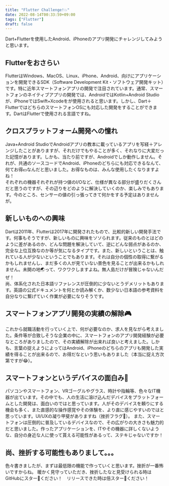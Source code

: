 ```yaml
---
title: "Flutter Challenge!💥"
date: 2022-08-14T00:33:59+09:00
tags: ["Flutter"]
draft: false
---
```

Dart+Flutterを使用したAndroid、iPhoneのアプリ開発にチャレンジしてみようと思います。

## Flutterをおさらい
FlutterはWindows、MacOS、Linux、iPhone、Android、向けにアプリケーションを開発できるSDK（Software Development Kit・ソフトウェア開発キット）です。特に近年スマートフォンアプリの開発で注目されています。通常、スマートフォンのネイティブアプリの開発では、AndroidではKotlin+Android Studioが、iPhoneではSwift+Xcodeをが使用されると思います。しかし、Dart＋FlutterではどちらのスマートフォンOSにも対応した開発をすることができます。DartはFlutterで使用される言語ですね。

## クロスプラットフォーム開発への憧れ
Java+Android StudioでAndroidアプリの教本に載っているアプリを写経＋アレンジしたことがありますが、それだけでもやることが多く、それなりに大変だった記憶があります。しかも、当たり前ですが、Androidでしか動作しません。それが、共通のソースコードでAndroid、iPhoneのどちらにも対応できるなんて、何てお得💴なんだと思いました。お得なものは、みんな使用したくなりますよね！  
それぞれの機器それぞれが持つ値のI/Oなど、仕様が異なる部分が盛りだくさんだと思うのですが、その辺りをどのように解決していくのか、楽しみでもあります。今のところ、センサーの値の引っ張ってきて何かをする予定はありませんが。

## 新しいものへの興味
Dartは2011年、Flutterは2017年に開発されたもので、比較的新しい開発手法です。何事もそうですが、新しいものに興味をソソられます。従来のものとはどのように差があるのか、どんな問題を解決していて、逆にどんな弱点があるのか、完全な上位互換なのか等が気になるタイプです。また、新しいということは、触れている人が少ないということでもあります。それは自分の個性の取得に繋がるかもしれませんし、まだ多くの人が見ていない景色を見ることが出来るかもしれません。未開の地🌏って、ワクワクしますよね。無人島だけが冒険じゃないんだぜ！  
尚、体系化された日本語リファレンスが圧倒的に少ないとうデメリットもあります。英語の公式ドキュメントを何とか読み解くか、数少ない日本語の参考資料を自分なりに繋げていく作業が必要になりそうです。

## スマートフォンアプリ開発の実績の解除🎮
これから就職活動を行っていく上で、何が必要なのか、求人を見ながら考えました。条件等が合致しそうな企業の中に、スマートフォンのアプリ開発経験が必要なところがありましたので、その実績解除が出来れば良いと考えました。しかも、言葉の捉えようによってはAndroid、iPhoneのどちらのアプリも開発した実績を得ることが出来るので、お得だなという思いもありました（本当に捉え方次第ですが😂）。

## スマートフォンというデバイスの面白み📱
パソコンやスマートフォン、VRゴーグルやグラス、時計や指輪等、色々なIT機器が出ています。その中でも、人の生活に溶け込んだデバイスをプラットフォームとした開発は、面白いのではと思っています。人がそのデバイスを頼りにする機会も多く、また直感的な操作感覚やその体験を、より直に感じやすいのではと思っています。UI/UXの凝り甲斐がありますね（挫折フラグ🚩）。
また、スマートフォンは圧倒的に普及しているデバイスなので、その広がりの大きさも魅力的だと思いました。作ったアプリケーションを、ITやその機器に詳しくないような、自分の身近な人に使って貰える可能性があるって、ステキじゃないですか！

## 尚、挫折する可能性もありまして。。。
色々書きましたが、まずは最低限の機能で作っていくと思います。挫折が一番怖いですからね。
暖かく見守っていただき、挫折したなと見受けられる時はGitHubにスター🌟ください！　リリースできた時は倍スター🌟ください！